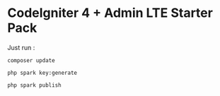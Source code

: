 # CodeIgniter 4 + Admin LTE Starter Pack

Just run :

`composer update`

`php spark key:generate`

`php spark publish`
